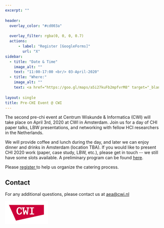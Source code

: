 ```yaml
---
excerpt: ""

header:
  overlay_color: "#cd003a"

  overlay_filter: rgba(0, 0, 0, 0.7)
  actions:
      - label: "Register [GoogleForms]"
        url: "X"
sidebar:
  - title: "Date & Time"
    image_alt: ""
    text: "11:00-17:00 <br/> 03-April-2020"
  - title: "Where:"
    image_alt: ""
    text: <a href="https://goo.gl/maps/a5i27kuFb2mpfvrM8" target="_blank">CWI, Science Park 123 <br/> 1098 XG, Amsterdam </a>

layout: single
title: Pre-CHI Event @ CWI
---
```


<!-- overlay_image: /assets/imgs/meec_splash.png -->

The second pre-chi event at Centrum Wiskunde &amp; Informatica (CWI) will take place on April 3rd, 2020 at CWI in Amsterdam. Join us for a day of CHI paper talks, LBW presentations, and networking with fellow HCI researchers in the Netherlands.

We will provide coffee and lunch during the day, and later we can enjoy dinner and drinks in Amsterdam (location TBA). If you would like to present CHI 2020 work (paper, case study, LBW, etc.), please get in touch -- we still have some slots available. A preliminary program can be found [here](program).

Please <a href="link" target="\_blank" >register </a> to help us organize the catering process.


## Contact

For any additional questions, please contact us at [aea@cwi.nl](mailto:aea@cwi.nl)

<a href="https://www.dis.cwi.nl/"><img src="./assets/imgs/logos/cwi.png" width="140"></a>
